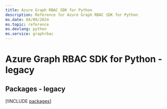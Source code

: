 ```yaml
---
title: Azure Graph RBAC SDK for Python
description: Reference for Azure Graph RBAC SDK for Python
ms.date: 04/09/2024
ms.topic: reference
ms.devlang: python
ms.service: graphrbac
---
```

# Azure Graph RBAC SDK for Python - legacy
## Packages - legacy
[!INCLUDE [packages](graph-rbac-index.md)]